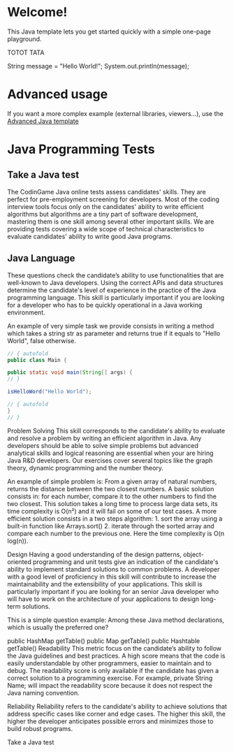 # Welcome!

This Java template lets you get started quickly with a simple one-page playground.


TOTOT
TATA
 
String message = "Hello World!";
System.out.println(message);



# Advanced usage

If you want a more complex example (external libraries, viewers...), use the [Advanced Java template](https://tech.io/select-repo/385)



# Java Programming Tests
## Take a Java test
The CodinGame Java online tests assess candidates' skills. They are perfect for pre-employment screening for developers. Most of the coding interview tools focus only on the candidates' ability to write efficient algorithms but algorithms are a tiny part of software development, mastering them is one skill among several other important skills. We are providing tests covering a wide scope of technical characteristics to evaluate candidates' ability to write good Java programs.

## Java Language
These questions check the candidate’s ability to use functionalities that are well-known to Java developers. Using the correct APIs and data structures determine the candidate's level of experience in the practice of the Java programming language. This skill is particularly important if you are looking for a developer who has to be quickly operational in a Java working environment.

An example of very simple task we provide consists in writing a method which takes a string str as parameter and returns true if it equals to "Hello World", false otherwise.

```java runnable
// { autofold
public class Main {

public static void main(String[] args) {
// }

isHelloWord("Hello World");

// { autofold
}
// }
```


Problem Solving
This skill corresponds to the candidate's ability to evaluate and resolve a problem by writing an efficient algorithm in Java. Any developers should be able to solve simple problems but advanced analytical skills and logical reasoning are essential when your are hiring Java R&D developers. Our exercises cover several topics like the graph theory, dynamic programming and the number theory.

An example of simple problem is: From a given array of natural numbers, returns the distance between the two closest numbers.
A basic solution consists in: for each number, compare it to the other numbers to find the two closest. This solution takes a long time to process large data sets, its time complexity is O(n²) and it will fail on some of our test cases. A more efficient solution consists in a two steps algorithm: 1. sort the array using a built-in function like Arrays.sort() 2. iterate through the sorted array and compare each number to the previous one. Here the time complexity is O(n log(n)).

Design
Having a good understanding of the design patterns, object-oriented programming and unit tests give an indication of the candidate's ability to implement standard solutions to common problems. A developer with a good level of proficiency in this skill will contribute to increase the maintainability and the extensibility of your applications. This skill is particularly important if you are looking for an senior Java developer who will have to work on the architecture of your applications to design long-term solutions.

This is a simple question example: Among these Java method declarations, which is usually the preferred one?

public HashMap getTable()
public Map getTable()
public Hashtable getTable()
Readability
This metric focus on the candidate’s ability to follow the Java guidelines and best practices. A high score means that the code is easily understandable by other programmers, easier to maintain and to debug. The readability score is only available if the candidate has given a correct solution to a programming exercise. For example, private String Name; will impact the readability score because it does not respect the Java naming convention.

Reliability
Reliability refers to the candidate's ability to achieve solutions that address specific cases like corner and edge cases. The higher this skill, the higher the developer anticipates possible errors and minimizes those to build robust programs.

Take a Java test


